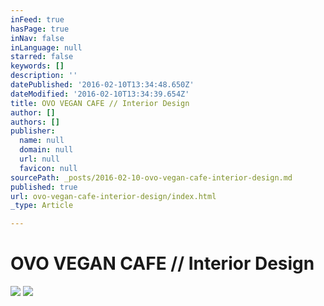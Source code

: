 ```yaml
---
inFeed: true
hasPage: true
inNav: false
inLanguage: null
starred: false
keywords: []
description: ''
datePublished: '2016-02-10T13:34:48.650Z'
dateModified: '2016-02-10T13:34:39.654Z'
title: OVO VEGAN CAFE // Interior Design
author: []
authors: []
publisher:
  name: null
  domain: null
  url: null
  favicon: null
sourcePath: _posts/2016-02-10-ovo-vegan-cafe-interior-design.md
published: true
url: ovo-vegan-cafe-interior-design/index.html
_type: Article

---
```

# OVO VEGAN CAFE // Interior Design
![](https://the-grid-user-content.s3-us-west-2.amazonaws.com/f62d3564-4ec0-4d27-86c8-bf7941b6254b.jpg)
![](https://the-grid-user-content.s3-us-west-2.amazonaws.com/22b3cb23-796d-4f7d-a193-e11033544aaf.jpg)